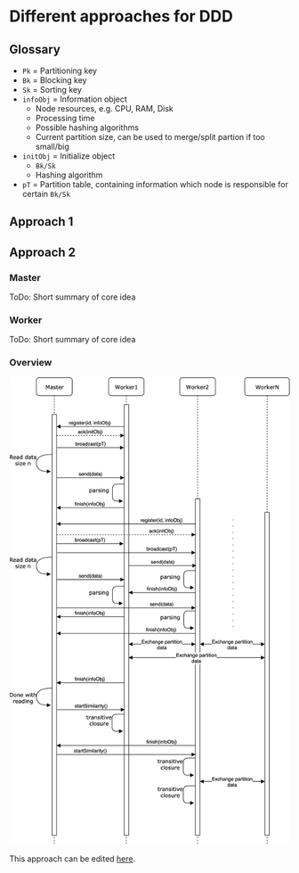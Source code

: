 # Different approaches for DDD

## Glossary

* `Pk` = Partitioning key
* `Bk` = Blocking key
* `Sk` = Sorting key
* `infoObj` = Information object
	* Node resources, e.g. CPU, RAM, Disk
	* Processing time
	* Possible hashing algorithms
	* Current partition size, can be used to merge/split partion if too small/big
* `initObj` = Initialize object
	* `Bk/Sk`
	* Hashing algorithm
* `pT` = Partition table, containing information which node is responsible for certain `Bk/Sk`

## Approach 1

## Approach 2

### Master
ToDo: Short summary of core idea

### Worker
ToDo: Short summary of core idea

### Overview

<img src="images/DDD_Approach_2.png">

This approach can be edited [here](https://drive.google.com/file/d/1ibJdajcNLM9g0Ro6HXEOfIPplkyjYgL5/view?usp=sharing).
